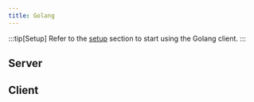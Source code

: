 ```yaml
---
title: Golang
---
```

:::tip[Setup]
Refer to the <a href="/start/#-golang">setup</a> section to start using the Golang client.
:::

## Server

## Client
